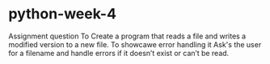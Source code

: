 # python-week-4
Assignment question 
To Create a program that reads a file and writes a modified version to a new file. 
To showcawe error handling it Ask's the user for a filename and handle errors if it doesn’t exist or can’t be read.
